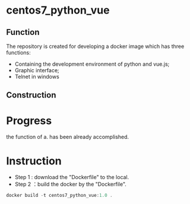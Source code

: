 # centos7_python_vue
## Function
  The repository is created for developing a docker image which has three functions:
+ Containing the development environment of python and vue.js;
+ Graphic interface;
+ Telnet in windows
## Construction
# Progress
the function of a. has been already accomplished.
# Instruction
+ Step 1 : download the "Dockerfile" to the local.
+ Step 2 ：build the docker by the "Dockerfile".
``` js
docker build -t centos7_python_vue:1.0 .
```
